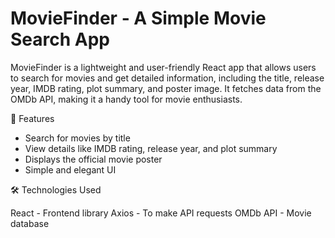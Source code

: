 # MovieFinder - A Simple Movie Search App

MovieFinder is a lightweight and user-friendly React app that allows users to search for movies and get detailed information, including the title, release year, IMDB rating, plot summary, and poster image. It fetches data from the OMDb API, making it a handy tool for movie enthusiasts.


🚀 Features


- Search for movies by title
- View details like IMDB rating, release year, and plot summary
- Displays the official movie poster
- Simple and elegant UI
  

🛠️ Technologies Used


React - Frontend library
Axios - To make API requests
OMDb API - Movie database
 
